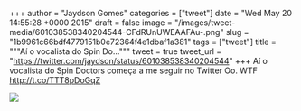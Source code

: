 
+++
author = "Jaydson Gomes"
categories = ["tweet"]
date = "Wed May 20 14:55:28 +0000 2015"
draft = false
image = "/images/tweet-media/601038538340204544-CFdRUnUWEAAFAu-.png"
slug = "1b9961c66bdf4779151b0e72364f4e1dbaf1a381"
tags = ["tweet"]
title = """Aí o vocalista do Spin Do..."""
tweet = true
tweet_url = "https://twitter.com/jaydson/status/601038538340204544"
+++
Aí o vocalista do Spin Doctors começa a me seguir no Twitter Oo. WTF http://t.co/TTT8pDoGqZ

![](/images/tweet-media/601038538340204544-CFdRUnUWEAAFAu-.png)